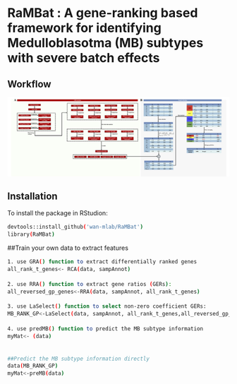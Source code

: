 # RaMBat : A gene-ranking based framework for identifying Medulloblasotma (MB) subtypes with severe batch effects 

## Workflow
![Workflow of RaMBat](workflow.png)

## Installation
To install the package in RStudion:
```bash
devtools::install_github('wan-mlab/RaMBat')
library(RaMBat)
```

##Train your own data to extract features
```bash
1. use GRA() function to extract differentially ranked genes
all_rank_t_genes<- RCA(data, sampAnnot)

2. use RRA() function to extract gene ratios (GERs):
all_reversed_gp_genes<-RRA(data, sampAnnot, all_rank_t_genes)

3. use LaSelect() function to select non-zero coefficient GERs:
MB_RANK_GP<-LaSelect(data, sampAnnot, all_rank_t_genes,all_reversed_gp_genes)

4. use predMB() function to predict the MB subtype information
myMat<- (data)


##Predict the MB subtype information directly
data(MB_RANK_GP)
myMat<-preMB(data)

